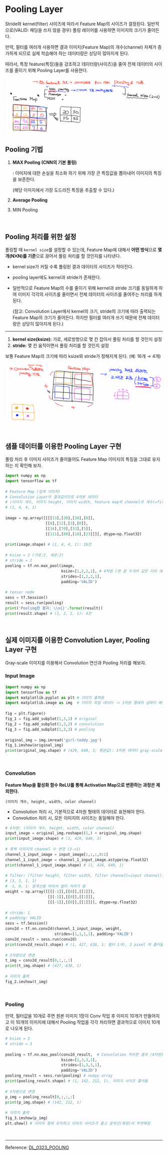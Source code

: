 # Pooling Layer

Stride와 kernel(filter) 사이즈에 따라서 Feature Map의 사이즈가 결정된다. 일반적으로(VALID: 패딩을 쓰지 않을 경우) 풀링 레이어를 사용하면 이미지의 크기가 줄어든다.

만약, 필터를 여러개 사용하면 결과 이미지(Feature Map)의 개수(channel) 자체가 증가하게 되므로 실제 학습해야 하는 데이터량은 상당히 많아지게 된다.

따라서, 특정 feature(특징)들을 강조하고 데이터량(사이즈)을 줄여 전체 데이터의 사이즈를 줄이기 위해 Pooling Layer를 사용한다.

![pooling-layer](md-images/pooling-layer.png)

## Pooling 기법


1. **MAX Pooling (CNN의 기본 풀링)**

   : 이미지에 대한 손실을 최소화 하기 위해 가장 큰 특징값을 뽑아내어 이미지의 특징을 보존한다.

   (해당 이미지에서 가장 도드라진 특징을 추출할 수 있다.)

2. **Average Pooling**

3. MIN Pooling

<br>

## Pooling 처리를 위한 설정

풀링할 때 `kernel size`를 설정할 수 있는데, Feature Map에 대해서 **어떤 방식**으로 **몇 개(N⨉N)를 기준**으로 끊어서 풀링 처리를 할 것인지를 나타낸다.

- kernel size가 커질 수록 풀링된 결과 데이터의 사이즈가 작아진다.

- pooling layer에도 kernel과 stride가 존재한다.

- 일반적으로 Feature Map의 수를 줄이기 위해 kernel과 stride 크기를 동일하게 하여 이미지 각각의 사이즈를 줄이면서 전체 데이터의 사이즈를 줄여주는 처리를 하게 된다.

  (참고: Convolution Layer에서 kernel의 크기, stride의 크기에 따라 출력되는 Feature Map의 크기가 줄어든다. 하지만 필터를 여러개 쓰기 때문에 전체 데이터량은 상당히 많아지게 된다.)

------

1. **kernel size(ksize):** 가로, 세로방향으로 몇 칸 잡아서 풀링 처리를 할 것인지 설정
2. **stride:** 몇 칸 움직이면서 풀링 처리를 할 것인지 설정

보통 Feature Map의 크기에 따라 ksize와 stride가 정해지게 된다. (예: 16개 → 4개)

![image-20210325051558230](md-images/pooling.png)

<br>

## 샘플 데이터를 이용한 Pooling Layer 구현

풀링 처리 후 이미지 사이즈가 줄어들어도 Feature Map 이미지의 특징을 그대로 유지하는 지 확인해 보자.

```python
import numpy as np
import tensorflow as tf

# Feature Map (입력 이미지)
# Convolution Layer의 결과값이므로 4차원 데이터
# (이미지 개수, 이미지 height, 이미지 width, feature map의 channel의 개수(=filter의 개수))
# (1, 4, 4, 1)

image = np.array([[[[13],[20],[30],[0]],
                  [[8],[12],[3],[0]],
                  [[34],[70],[33],[5]],
                  [[111],[80],[10],[23]]]], dtype=np.float32)

print(image.shape) # (1, 4, 4, 1): 16칸

# ksize = 2 (가로:2, 세로:2)
# stride = 2 
pooling = tf.nn.max_pool(image, 
                         ksize=[1,2,2,1], # 4차원 (맨 끝 두개의 값은 더미 데이터) 
                         strides=[1,2,2,1],
                         padding='VALID')

# tensor node
sess = tf.Session()
result = sess.run(pooling)
print('Pooling한 결과: \\n{}'.format(result))
print(result.shape) # (1, 2, 2, 1): 4칸
```

<br>

## 실제 이미지를 이용한 Convolution Layer, Pooling Layer 구현

Gray-scale 이미지를 이용해서 Convolution 연산과 Pooling 처리를 해보자.

### Input Image

```python
import numpy as np
import tensorflow as tf
import matplotlib.pyplot as plt # 이미지 출력용
import matplotlib.image as img  # 이미지 파일 데이터 -> 3차원 형태의 넘파이 배열

fig = plt.figure()
fig_1 = fig.add_subplot(1,3,1) # original
fig_2 = fig.add_subplot(1,3,2) # convolution
fig_3 = fig.add_subplot(1,3,3) # pooling

original_img = img.imread('girl-teddy.jpg')
fig_1.imshow(original_img)
print(original_img.shape) # (429, 640, 3; 평균값): 3차원 데이터 gray-scale
```

<br>

### Convolution

**Feature Map을 활성화 함수 ReLU를 통해 Activation Map으로 변환하는 과정은 제외한다.**

```
(이미지 개수, height, width, color channel)
```

- Convolution 처리 시, 기본적으로 4차원 형태의 데이터로 표현해야 한다.
- Convolution 처리 시, 모든 이미지의 사이즈는 동일해야 한다.

```python
# 4차원: (이미지 개수, height, width, color channel)
input_image = original_img.reshape((1,) + original_img.shape)
print(input_image.shape) # (1, 429, 640, 3) 

# 흑백 이미지의 channel 수 변경 (3->1)
channel_1_input_image = input_image[:,:,:,0:1]
channel_1_input_image = channel_1_input_image.astype(np.float32)
print(channel_1_input_image.shape) # (1, 429, 640, 1)

# filter: (filter height, filter width, filter channel(=input channel), filter 개수)
# (3, 3, 1, 1)
# -1, 0, 1: 윤곽선을 따라서 필터 처리가 됨
weight = np.array([[[[-1]],[[0]],[[1]]],
                   [[[-1]],[[0]],[[1]]],
                   [[[-1]],[[0]],[[1]]]], dtype=np.float32)

# stride: 1
# padding: VALID
sess = tf.Session()
conv2d = tf.nn.conv2d(channel_1_input_image, weight, 
                      strides=[1,1,1,1], padding='VALID')
conv2d_result = sess.run(conv2d)
print(conv2d_result.shape) # (1, 427, 638, 1: 필터 1개), 2 pixel 씩 줄어듦

# 3차원으로 변경
t_img = conv2d_result[0,:,:,:]
print(t_img.shape) # (427, 638, 1)

# 이미지 출력
fig_2.imshow(t_img)
```

<br>

### Pooling

만약, 필터값을 10개로 주면 원본 이미지 1장이 Conv 작업 후 이미지 10개가 만들어지고 이 10개의 이미지에 대해서 Pooling 작업을 각각 처리하면 결과적으로 이미지 10개로 나오게 된다.

```python
# ksize = 3
# stride = 3

pooling = tf.nn.max_pool(conv2d_result,  # Convolution 처리한 결과 (4차원)
                         ksize=[1,3,3,1],
                         strides=[1,3,3,1],
                         padding='VALID')
pooling_result = sess.run(pooling) # numpy array
print(pooling_result.shape) # (1, 142, 212, 1), 이미지 사이즈 줄어듦

# 3차원으로 변경
p_img = pooling_result[0,:,:,:]
print(p_img.shape) # (142, 212, 1)

# 이미지 출력
fig_3.imshow(p_img)
plt.show() # 이미지 형태 유지하고 이미지 사이즈가 줄고 윤곽선(특징)이 뚜렷해짐
```

<br>

------

Reference: [DL_0323_POOLING](https://github.com/sammitako/TIL/blob/master/Deep%20Learning/source-code/DL_0323_POOLING.ipynb)